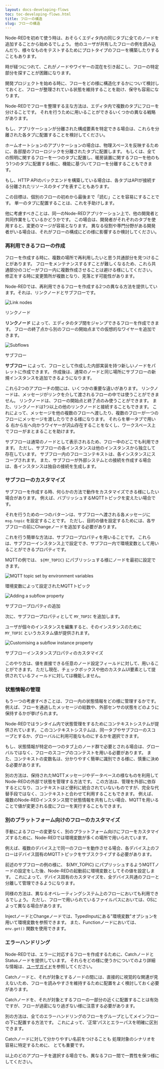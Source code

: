 ```yaml
---
layout: docs-developing-flows
toc: toc-developing-flows.html
title: フローの構造
slug: フローの構造
---
```


Node-REDを初めて使う時は、おそらくエディタ内の同じタブに全てのノードを追加することから始めるでしょう。
他のユーザが共有したフローの例を読み込んだり、様々なものをテストするためにプロトタイプのフローを構築したりすることもあります。

時が経つにつれて、これがノードやワイヤーの混在を引き起こし、フローの特定部分を探すことが困難になります。

開発プロジェクトを始める時に、フローをどの様に構造化するかについて検討しておくと、フローが整理されている状態を維持することを助け、保守も容易になります。

Node-REDでフローを整理する主な方法は、エディタ内で複数のタブにフローを分けることです。
それを行うために用いることができるいくつかの異なる戦略があります。

もし、アプリケーションが分離された構成要素を特定できる場合は、これらを分離された各タブに配置することを検討してください。

ホームオートションのアプリケーションの場合は、物理スペースを反映するために、各部屋のフローロジックを分離されたタブに配置します。
もしくは、全ての照明に関するフローを一つのタブに配置し、暖房装置に関するフローを他のもう1つのタブに配置する様に、機能に基づいてフローを分離することもできます。

もし、HTTP APIのバックエンドを構築している場合は、各タブはAPIが接続する分離されたリソースのタイプを表すこともあります。

この目標は、個別のフローの初めから最後まで「読む」ことを容易にすることです。
単一のタブに配置することは、これを手助けします。

他に考慮すべきことは、同一のNode-REDアプリケーション上で、他の開発者と共同作業をしているかどうかです。
この場合は、開発者がそれぞれのタブを使用すると、変更のマージが容易となります。
異なる役割や専門分野がある開発者がいる場合は、それがフローの構成にどの様に影響するか検討してください。


### 再利用できるフローの作成

フローを作成する時に、複数の場所で再利用したいと思う共通部分を見つけることがあります。
フローをメンテナンスするすことが難しくなるため、これら共通部分のコピーがフロー内に複数作成させることは避ける様にしてください。
修正をする時に変更箇所が複数となり、見落とす可能性があります。

Node-REDでは、再利用できるフローを作成する2つの異なる方法を提供しています。それは、リンクノードとサブフローです。

<div style="width: 300px" class="figure align-right">
  <img src="images/link-nodes.png" alt="Link nodes">
  <p class="caption">リンクノード</p>
</div>

**リンクノード** によって、エディタのタブ間をジャンプできるフローを作成できます。
フローの終了点から別のフローの開始点までの仮想的なワイヤーを追加できます。

<div style="clear:both"></div>

<div style="width: 300px" class="figure align-right">
  <img src="images/subflow.png" alt="Subflows">
  <p class="caption">サブフロー</p>
</div>

**サブフロー** によって、フローとして作成した内部実装を持つ新しいノードをパレットに作成できます。
作成後は、通常のノードと同じ場所にサブフローの新規インスタンスを追加できるようになります。



これら2つのアプローチの間には、いくつかの重要な違いがあります。
リンクノードは、メッセージがリンクを介して渡されるフローの中では使うことができません。
リンクノードは、フローの開始点と終了点のみ使うことができます。
また、リンクノードは1つ以上の他のリンクノードと接続することもできます。
これによって、メッセージを他の複数のフローへ渡したり、複数のフローが一つのフローにメッセージを渡したりできる様になります。
それらを単一タブで用いる
右から左へ向かうワイヤーが沢山存在することをなくし、ワークスペース上でフローがまとまることを助けます。

サブフローは通常のノードとして表示されるため、フロー中のどこでも利用できます。
ただし、サブフローの各インスタンスは他のインスタンスから独立して存在しています。
サブフロー内のフローコンテキストは、各インスタンスにスコープされます。
また、サブフローが外部システムとの接続を作成する場合は、各インスタンスは独自の接続を生成します。

### サブフローのカスタマイズ

サブフローを作成する時、何らかの方法で動作をカスタマイズできる様にしたい場合があります。
例えば、バブリッシュするMQTTトピックを変えたい場合です。

それを行うための一つのバターンは、サブフローへ渡される各メッセージに `msg.topic` を設定することです。
ただし、目的の値を設定するためには、各サブフローの前にChangeノードを追加する必要があります。

これを行う簡単な方法は、サブフロープロパティを用いることです。
これらは、サブフローインスタンス上で設定でき、サブフロー内で環境変数として用いることができるプロパティです。

MQTTの例では、 `${MY_TOPIC}` にパブリッシュする様にノードを最初に設定できます。

<div class="figure">
  <img src="images/mqtt-envvar.png" alt="MQTT topic set by environment variables">
  <p class="caption">環境変数によって設定されたMQTTトピック</p>
</div>

<div style="width: 400px" class="figure align-right">
  <img src="images/subflow-envvar.png" alt="Adding a subflow property">
  <p class="caption">サブフロープロパティの追加</p>
</div>

次に、サブフロープロパティとして `MY_TOPIC` を追加します。

<div style="clear:both"></div>

ユーザが個々のインスタンスを編集すると、そのインスタンスのために `MY_TOPIC` というカスタム値が提供されます。


<div class="figure">
  <img src="images/subflow-instance-envvar.png" alt="Customising a subflow instance property">
  <p class="caption">サブフローインスタンスプロパティのカスタマイズ</p>

</div>

このやり方は、値を直接できる任意のノード設定フィールドに対して、用いることができます。
ただし現在、チェックボックスや他のカスタムUI要素として提供されているフィールドに対しては機能しません。

### 状態情報の管理

もう一つの考慮すべきことは、フロー内の状態情報をどの様に管理するかです。
例えば、フローを通過したメッセージの総数や、外部センサの状態をどのように保持するかが挙げられます。

Node-REDではランタイム内で状態管理をするためにコンテキストシステムが提供されています。
このコンテキストシステムは、同一タブやサブフローのスコープとするか、グローバルに利用可能なものにするかを選択できます。

もし、状態情報が特定の一つのタブ上のノード群で必要とされる場合は、グローバルではなく、フローのスコープのコンテストを用いる必要があります。
また、コンテキストの変数名は、分かりやすく簡単に識別できる様に、慎重に決める必要があります。

別の方法は、保持されたMQTTメッセージやデータベースの様なものを利用してNode-REDの外部で状態を管理する方法です。
この方法は、管理を外部に依存するとになり、コンテキストほど便利に統合されていないものですが、完全な代替手段ではなく、コンテキストと合わせて利用することもできます。
例えば、複数のNode-REDインスタンス間で状態情報を共有したい場合、MQTTを用いることで値が変更される度にフローを実行することもできます。


### 別のプラットフォーム向けのフローのカスタマイズ

手動によるフローの変更なく、別のプラットフォーム向けにフローをカスタマイズするために、Node-REDでは環境変数が多くの場所で用いられています。

例えば、複数のデバイス上で同一のフローを動作させる場合、各デバイス上のフローはデバイス固有のMQTTトピックをサブスクライブする必要があります。

前述のサブフローの例の様に、 ${MY_TOPIC} にパプリッシュするようMQTTノードの設定をした後、Node-REDの起動前に環境変数としてその値を設定します。
これによって、デバイス固有のカスタマイズを、全デバイス共通のフローと分離して管理できるようになります。

同様の方法は、異なるオペレーティングシステム上のフローにおいても利用できるでしょう。
ただし、フローで用いられているファイルパスにおいては、OSによって異なる場合があります。

InjectノードとChangeノードでは、TypedInputにある"環境変数"オプションを用いて環境変数を参照できます。
また、Functionノードにおいては、 `env.get()` 関数を使用できます。

### エラーハンドリング

Node-REDでは、エラーに対応するフローを作成するために、CatchノードとStatusノードを提供しています。
それらをどの様に使うかについてのより詳細な情報は、[ユーザガイド](/docs/user-guide/handling-errors)を参照してください。

Catchノードと、それが対象とするノードの間には、直接的に視覚的な関連が見えないため、フローを読みやすさを維持するために配置をよく検討しておく必要があります。

Catchノードを、それが対象とするフローの一部分の近くに配置することは有効ですが、フローが過密になり過ぎない様に注意する必要があります。

別の方法は、全てのエラーハンドリングのフローをグループとしてメインフローの下に配置する方法です。
これによって、'正常'パスとエラーパスを明確に区別できます。

Catchノードに対して分かりやすい名前をつけることも 処理対象のシナリオを容易に特定するために、 とても重要です。

以上のどのアプローチを選択する場合でも、異なるフロー間で一貫性を保つ様にしてください。

